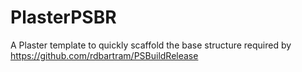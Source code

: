 # PlasterPSBR
A Plaster template to quickly scaffold the base structure required by https://github.com/rdbartram/PSBuildRelease
